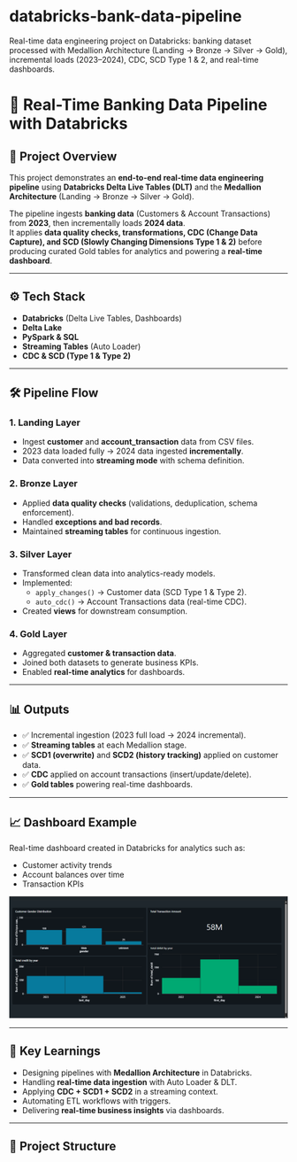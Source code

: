 # databricks-bank-data-pipeline
Real-time data engineering project on Databricks: banking dataset processed with Medallion Architecture (Landing → Bronze → Silver → Gold), incremental loads (2023–2024), CDC, SCD Type 1 &amp; 2, and real-time dashboards.




# 🏦 Real-Time Banking Data Pipeline with Databricks

## 📌 Project Overview
This project demonstrates an **end-to-end real-time data engineering pipeline** using **Databricks Delta Live Tables (DLT)** and the **Medallion Architecture** (Landing → Bronze → Silver → Gold).  

The pipeline ingests **banking data** (Customers & Account Transactions) from **2023**, then incrementally loads **2024 data**.  
It applies **data quality checks, transformations, CDC (Change Data Capture), and SCD (Slowly Changing Dimensions Type 1 & 2)** before producing curated Gold tables for analytics and powering a **real-time dashboard**.

---

## ⚙️ Tech Stack
- **Databricks** (Delta Live Tables, Dashboards)  
- **Delta Lake**  
- **PySpark & SQL**  
- **Streaming Tables** (Auto Loader)  
- **CDC & SCD (Type 1 & Type 2)**  

---

## 🛠️ Pipeline Flow

### 1. Landing Layer
- Ingest **customer** and **account_transaction** data from CSV files.  
- 2023 data loaded fully → 2024 data ingested **incrementally**.  
- Data converted into **streaming mode** with schema definition.  

### 2. Bronze Layer
- Applied **data quality checks** (validations, deduplication, schema enforcement).  
- Handled **exceptions and bad records**.  
- Maintained **streaming tables** for continuous ingestion.  

### 3. Silver Layer
- Transformed clean data into analytics-ready models.  
- Implemented:  
  - `apply_changes()` → Customer data (SCD Type 1 & Type 2).  
  - `auto_cdc()` → Account Transactions data (real-time CDC).  
- Created **views** for downstream consumption.  

### 4. Gold Layer
- Aggregated **customer & transaction data**.  
- Joined both datasets to generate business KPIs.  
- Enabled **real-time analytics** for dashboards.  

---

## 📊 Outputs
- ✅ Incremental ingestion (2023 full load → 2024 incremental).  
- ✅ **Streaming tables** at each Medallion stage.  
- ✅ **SCD1 (overwrite)** and **SCD2 (history tracking)** applied on customer data.  
- ✅ **CDC** applied on account transactions (insert/update/delete).  
- ✅ **Gold tables** powering real-time dashboards.  

---

## 📈 Dashboard Example
Real-time dashboard created in Databricks for analytics such as:  
- Customer activity trends  
- Account balances over time  
- Transaction KPIs  

![dashboard](dashboard/realtime_dashboard.png)

---

## 🚀 Key Learnings
- Designing pipelines with **Medallion Architecture** in Databricks.  
- Handling **real-time data ingestion** with Auto Loader & DLT.  
- Applying **CDC + SCD1 + SCD2** in a streaming context.  
- Automating ETL workflows with triggers.  
- Delivering **real-time business insights** via dashboards.  

---

## 📂 Project Structure
